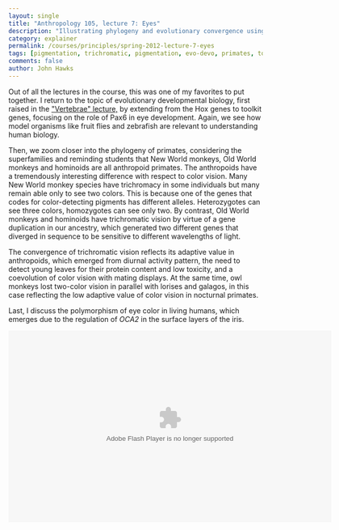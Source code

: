 ```yaml
---
layout: single 
title: "Anthropology 105, lecture 7: Eyes" 
description: "Illustrating phylogeny and evolutionary convergence using trichromacy and eye development" 
category: explainer
permalink: /courses/principles/spring-2012-lecture-7-eyes
tags: [pigmentation, trichromatic, pigmentation, evo-devo, primates, toolkit gene, vision, phylogeny, development, melanin, monochromatic, dichromatic] 
comments: false 
author: John Hawks 
---
```



Out of all the lectures in the course, this was one of my favorites to put together. I return to the topic of evolutionary developmental biology, first raised in the <a href="http://johnhawks.net/courses/principles/spring-2012-lecture-4-vertebrae">"Vertebrae" lecture,</a> by extending from the Hox genes to toolkit genes, focusing on the role of Pax6 in eye development. Again, we see how model organisms like fruit flies and zebrafish are relevant to understanding human biology.

Then, we zoom closer into the phylogeny of primates, considering the superfamilies and reminding students that New World monkeys, Old World monkeys and hominoids are all anthropoid primates. The anthropoids have a tremendously interesting difference with respect to color vision. Many New World monkey species have trichromacy in some individuals but many remain able only to see two colors. This is because one of the genes that codes for color-detecting pigments has different alleles. Heterozygotes can see three colors, homozygotes can see only two. By contrast, Old World monkeys and hominoids have trichromatic vision by virtue of a gene duplication in our ancestry, which generated two different genes that diverged in sequence to be sensitive to different wavelengths of light. 

The convergence of trichromatic vision reflects its adaptive value in anthropoids, which emerged from diurnal activity pattern, the need to detect young leaves for their protein content and low toxicity, and a coevolution of color vision with mating displays. At the same time, owl monkeys lost two-color vision in parallel with lorises and galagos, in this case reflecting the low adaptive value of color vision in nocturnal primates. 

Last, I discuss the polymorphism of eye color in living humans, which emerges due to the regulation of <em>OCA2</em> in the surface layers of the iris. 

<div class="middle-picture">
<object classid='clsid:D27CDB6E-AE6D-11cf-96B8-444553540000' width='640' height='379' id='single1' name='single1'>
	<param name='movie' value='http://johnhawks.net/graphics/player.swf'>
	<param name='allowfullscreen' value='true'>
	<param name='allowscriptaccess' value='always'>
	<param name='wmode' value='transparent'>
	<param name='flashvars' value='file=Anthropology_105_2012-02-20_174945.m4v&streamer=rtmp://lcstreamer.doit.wisc.edu/lectures/&autostart=false&stretching=fill'>
<embed
	type='application/x-shockwave-flash'
	id='single2'
	name='single2'
	src='http://johnhawks.net/graphics/player.swf'
	width='640'
	height='379'
	bgcolor='undefined'
	allowscriptaccess='always'
	allowfullscreen='true'
	wmode='transparent'
	flashvars='file=Anthropology_105_2012-02-20_174945.m4v&streamer=rtmp://lcstreamer.doit.wisc.edu/lectures/&autostart=false&stretching=fill'/>
</object>
</div>

